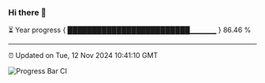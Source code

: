 ### Hi there 👋

⏳ Year progress { █████████████████████████▁▁▁▁▁ } 86.46 %

---

⏰ Updated on Tue, 12 Nov 2024 10:41:10 GMT

![Progress Bar CI](https://github.com/IshwaranRudhara/GIT-ACTION/workflows/Progress%20Bar%20CI/badge.svg)
